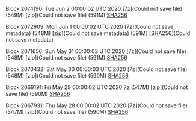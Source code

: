 Block 2074190: Tue Jun  2 00:00:02 UTC 2020 [7z](Could not save file) (549M) [zip](Could not save file) (591M) [SHA256](https://transfer.sh/NH0Tp/sha256.txt)

Block 2072909: Mon Jun  1 00:00:02 UTC 2020 [7z](Could not save metadata) (548M) [zip](Could not save metadata) (591M) [SHA256](Could not save metadata)

Block 2071656: Sun May 31 00:00:03 UTC 2020 [7z](Could not save file) (548M) [zip](Could not save file) (591M) [SHA256](https://transfer.sh/yVCHc/sha256.txt)

Block 2070432: Sat May 30 00:00:03 UTC 2020 [7z](Could not save file) (548M) [zip](Could not save file) (590M) [SHA256]()

Block 2069191: Fri May 29 00:00:02 UTC 2020 [7z]() (547M) [zip](Could not save file) (590M) [SHA256](https://transfer.sh/kJkvm/sha256.txt)

Block 2067931: Thu May 28 00:00:02 UTC 2020 [7z](Could not save file) (547M) [zip](Could not save file) (590M) [SHA256]()
